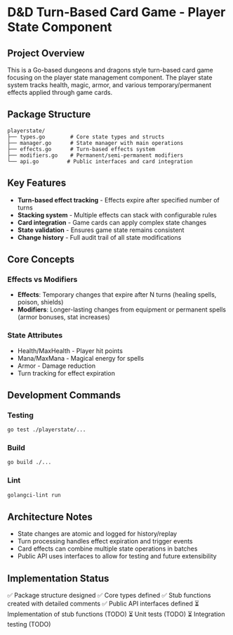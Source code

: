 # D&D Turn-Based Card Game - Player State Component

## Project Overview
This is a Go-based dungeons and dragons style turn-based card game focusing on the player state management component. The player state system tracks health, magic, armor, and various temporary/permanent effects applied through game cards.

## Package Structure
```
playerstate/
├── types.go        # Core state types and structs  
├── manager.go      # State manager with main operations
├── effects.go      # Turn-based effects system
├── modifiers.go    # Permanent/semi-permanent modifiers
└── api.go         # Public interfaces and card integration
```

## Key Features
- **Turn-based effect tracking** - Effects expire after specified number of turns
- **Stacking system** - Multiple effects can stack with configurable rules
- **Card integration** - Game cards can apply complex state changes
- **State validation** - Ensures game state remains consistent
- **Change history** - Full audit trail of all state modifications

## Core Concepts

### Effects vs Modifiers
- **Effects**: Temporary changes that expire after N turns (healing spells, poison, shields)
- **Modifiers**: Longer-lasting changes from equipment or permanent spells (armor bonuses, stat increases)

### State Attributes
- Health/MaxHealth - Player hit points
- Mana/MaxMana - Magical energy for spells  
- Armor - Damage reduction
- Turn tracking for effect expiration

## Development Commands

### Testing
```bash
go test ./playerstate/...
```

### Build
```bash
go build ./...
```

### Lint
```bash
golangci-lint run
```

## Architecture Notes
- State changes are atomic and logged for history/replay
- Turn processing handles effect expiration and trigger events
- Card effects can combine multiple state operations in batches
- Public API uses interfaces to allow for testing and future extensibility

## Implementation Status
✅ Package structure designed
✅ Core types defined
✅ Stub functions created with detailed comments
✅ Public API interfaces defined
⏳ Implementation of stub functions (TODO)
⏳ Unit tests (TODO)
⏳ Integration testing (TODO)
